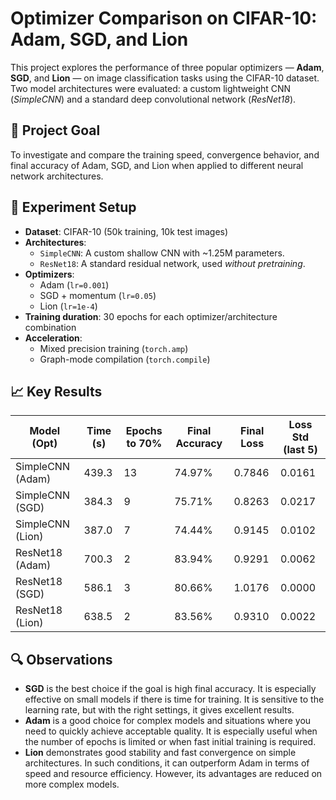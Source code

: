 # Optimizer Comparison on CIFAR-10: Adam, SGD, and Lion

This project explores the performance of three popular optimizers — **Adam**, **SGD**, and **Lion** — on image classification tasks using the CIFAR-10 dataset. Two model architectures were evaluated: a custom lightweight CNN (*SimpleCNN*) and a standard deep convolutional network (*ResNet18*).

## 🎯 Project Goal

To investigate and compare the training speed, convergence behavior, and final accuracy of Adam, SGD, and Lion when applied to different neural network architectures.

## 🧪 Experiment Setup

- **Dataset**: CIFAR-10 (50k training, 10k test images)
- **Architectures**:
  - `SimpleCNN`: A custom shallow CNN with ~1.25M parameters.
  - `ResNet18`: A standard residual network, used *without pretraining*.
- **Optimizers**:
  - Adam (`lr=0.001`)
  - SGD + momentum (`lr=0.05`)
  - Lion (`lr=1e-4`)
- **Training duration**: 30 epochs for each optimizer/architecture combination
- **Acceleration**:
  - Mixed precision training (`torch.amp`)
  - Graph-mode compilation (`torch.compile`)

## 📈 Key Results

| Model (Opt)          | Time (s) | Epochs to 70% | Final Accuracy | Final Loss | Loss Std (last 5) |
|----------------------|----------|----------------|----------------|------------|-------------------|
| SimpleCNN (Adam)     | 439.3    | 13             | 74.97%         | 0.7846     | 0.0161            |
| SimpleCNN (SGD)      | 384.3    | 9              | 75.71%         | 0.8263     | 0.0217            |
| SimpleCNN (Lion)     | 387.0    | 7              | 74.44%         | 0.9145     | 0.0102            |
| ResNet18 (Adam)      | 700.3    | 2              | 83.94%         | 0.9291     | 0.0062            |
| ResNet18 (SGD)       | 586.1    | 3              | 80.66%         | 1.0176     | 0.0000            |
| ResNet18 (Lion)      | 638.5    | 2              | 83.56%         | 0.9310     | 0.0022            |

## 🔍 Observations

- **SGD** is the best choice if the goal is high final accuracy. It is especially effective on small models if there is time for training. It is sensitive to the learning rate, but with the right settings, it gives excellent results.
- **Adam** is a good choice for complex models and situations where you need to quickly achieve acceptable quality. It is especially useful when the number of epochs is limited or when fast initial training is required.
- **Lion** demonstrates good stability and fast convergence on simple architectures. In such conditions, it can outperform Adam in terms of speed and resource efficiency. However, its advantages are reduced on more complex models.
